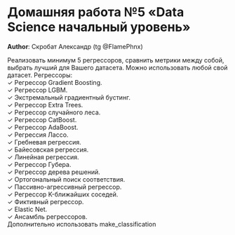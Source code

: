 # Домашняя работа №5 «Data Science начальный уровень»

**Author**: Скробат Александр (tg @FlamePhnx)

Реализовать минимум 5 регрессоров, сравнить метрики между собой, выбрать лучший для Вашего датасета. Можно использовать любой свой датасет.
Регрессоры:<br>
✓ Регрессор Gradient Boosting.<br>
✓ Регрессор LGBM.<br>
✓ Экстремальный градиентный бустинг.<br>
✓ Регрессор Extra Trees.<br>
✓ Регрессор случайного леса.<br>
✓ Регрессор CatBoost.<br>
✓ Регрессор AdaBoost.<br>
✓ Регрессия Лассо.<br>
✓ Гребневая регрессия.<br>
✓ Байесовская регрессия.<br>
✓ Линейная регрессия.<br>
✓ Регрессор Губера.<br>
✓ Регрессор дерева решений.<br>
✓ Ортогональный поиск соответствия.<br>
✓ Пассивно-агрессивный регрессор.<br>
✓ Регрессор K-ближайших соседей.<br>
✓ Фиктивный регрессор.<br>
✓ Elastic Net.<br>
✓ Ансамбль регрессоров.<br>
Дополнительно использовать make_classification
